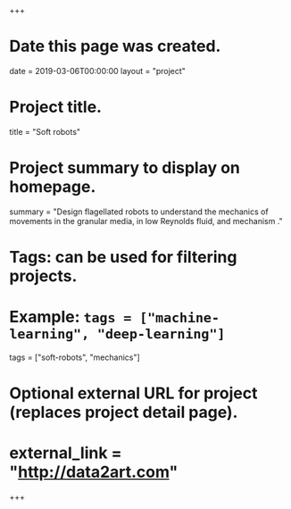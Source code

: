 +++
# Date this page was created.
date = 2019-03-06T00:00:00
layout = "project"

# Project title.
title = "Soft robots"

# Project summary to display on homepage.
summary = "Design flagellated robots to understand the mechanics of movements in the granular media, in low Reynolds fluid, and mechanism ."

# Tags: can be used for filtering projects.
# Example: `tags = ["machine-learning", "deep-learning"]`
tags = ["soft-robots", "mechanics"]

# Optional external URL for project (replaces project detail page).
# external_link = "http://data2art.com"
+++
